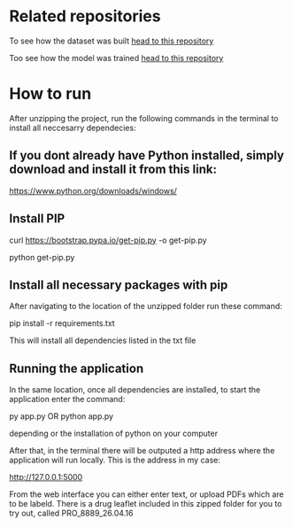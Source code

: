# Related repositories

To see how the dataset was built [head to this repository](https://github.com/Alex-Gombos/SaxParser)

Too see how the model was trained [head to this repository](https://github.com/Alex-Gombos/Fine-tuning)

# How to run

After unzipping the project, run the following commands in the terminal to install all neccesarry dependecies:

## If you dont already have Python installed, simply download and install it from this link:

https://www.python.org/downloads/windows/

## Install PIP

curl https://bootstrap.pypa.io/get-pip.py -o get-pip.py

python get-pip.py

## Install all necessary packages with pip

After navigating to the location of the unzipped folder run these command:

pip install -r requirements.txt

This will install all dependencies listed in the txt file

## Running the application

In the same location, once all dependencies are installed, to start the application enter the command:

py app.py OR python app.py

depending or the installation of python on your computer

After that, in the terminal there will be outputed a http address where the application will run locally. This is the address in my case:

http://127.0.0.1:5000

From the web interface you can either enter text, or upload PDFs which are to be labeld. There is a drug leaflet included in this zipped folder for you to try out, called PRO_8889_26.04.16
